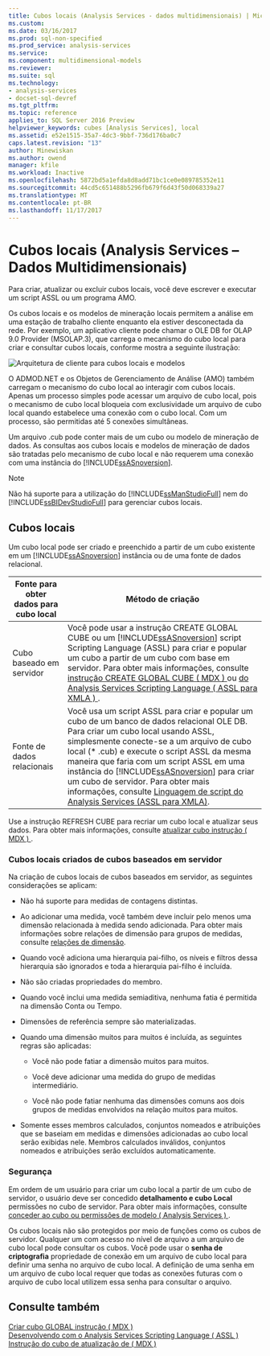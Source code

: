 ```yaml
---
title: Cubos locais (Analysis Services - dados multidimensionais) | Microsoft Docs
ms.custom: 
ms.date: 03/16/2017
ms.prod: sql-non-specified
ms.prod_service: analysis-services
ms.service: 
ms.component: multidimensional-models
ms.reviewer: 
ms.suite: sql
ms.technology:
- analysis-services
- docset-sql-devref
ms.tgt_pltfrm: 
ms.topic: reference
applies_to: SQL Server 2016 Preview
helpviewer_keywords: cubes [Analysis Services], local
ms.assetid: e52e1515-35a7-4dc3-9bbf-736d176ba0c7
caps.latest.revision: "13"
author: Minewiskan
ms.author: owend
manager: kfile
ms.workload: Inactive
ms.openlocfilehash: 5872bd5a1efda8d8add71bc1ce0e089785352e11
ms.sourcegitcommit: 44cd5c651488b5296fb679f6d43f50d068339a27
ms.translationtype: MT
ms.contentlocale: pt-BR
ms.lasthandoff: 11/17/2017
---
```

# <a name="local-cubes-analysis-services---multidimensional-data"></a>Cubos locais (Analysis Services – Dados Multidimensionais)
  Para criar, atualizar ou excluir cubos locais, você deve escrever e executar um script ASSL ou um programa AMO.  
  
 Os cubos locais e os modelos de mineração locais permitem a análise em uma estação de trabalho cliente enquanto ela estiver desconectada da rede. Por exemplo, um aplicativo cliente pode chamar o OLE DB for OLAP 9.0 Provider (MSOLAP.3), que carrega o mecanismo do cubo local para criar e consultar cubos locais, conforme mostra a seguinte ilustração:  
  
 ![Arquitetura de cliente para cubos locais e modelos](../../../analysis-services/multidimensional-models/olap-physical/media/as-localcubearch9.gif "arquitetura de cliente para cubos locais e modelos")  
  
 O ADMOD.NET e os Objetos de Gerenciamento de Análise (AMO) também carregam o mecanismo do cubo local ao interagir com cubos locais. Apenas um processo simples pode acessar um arquivo de cubo local, pois o mecanismo de cubo local bloqueia com exclusividade um arquivo de cubo local quando estabelece uma conexão com o cubo local. Com um processo, são permitidas até 5 conexões simultâneas.  
  
 Um arquivo .cub pode conter mais de um cubo ou modelo de mineração de dados. As consultas aos cubos locais e modelos de mineração de dados são tratadas pelo mecanismo de cubo local e não requerem uma conexão com uma instância do [!INCLUDE[ssASnoversion](../../../includes/ssasnoversion-md.md)].  
  
> [!NOTE]  
>  Não há suporte para a utilização do [!INCLUDE[ssManStudioFull](../../../includes/ssmanstudiofull-md.md)] nem do [!INCLUDE[ssBIDevStudioFull](../../../includes/ssbidevstudiofull-md.md)] para gerenciar cubos locais.  
  
## <a name="local-cubes"></a>Cubos locais  
 Um cubo local pode ser criado e preenchido a partir de um cubo existente em um [!INCLUDE[ssASnoversion](../../../includes/ssasnoversion-md.md)] instância ou de uma fonte de dados relacional.  
  
|Fonte para obter dados para cubo local|Método de criação|  
|------------------------------------|---------------------|  
|Cubo baseado em servidor|Você pode usar a instrução CREATE GLOBAL CUBE ou um [!INCLUDE[ssASnoversion](../../../includes/ssasnoversion-md.md)] script Scripting Language (ASSL) para criar e popular um cubo a partir de um cubo com base em servidor. Para obter mais informações, consulte [instrução CREATE GLOBAL CUBE &#40; MDX &#41; ](../../../mdx/mdx-data-definition-create-global-cube.md) ou [do Analysis Services Scripting Language &#40; ASSL para XMLA &#41; ](../../../analysis-services/scripting/analysis-services-scripting-language-assl-for-xmla.md).|  
|Fonte de dados relacionais|Você usa um script ASSL para criar e popular um cubo de um banco de dados relacional OLE DB. Para criar um cubo local usando ASSL, simplesmente conecte-se a um arquivo de cubo local (* .cub) e execute o script ASSL da mesma maneira que faria com um script ASSL em uma instância do [!INCLUDE[ssASnoversion](../../../includes/ssasnoversion-md.md)] para criar um cubo de servidor. Para obter mais informações, consulte [Linguagem de script do Analysis Services &#40;ASSL para XMLA&#41;](../../../analysis-services/scripting/analysis-services-scripting-language-assl-for-xmla.md).|  
  
 Use a instrução REFRESH CUBE para recriar um cubo local e atualizar seus dados. Para obter mais informações, consulte [atualizar cubo instrução &#40; MDX &#41; ](../../../mdx/mdx-data-definition-refresh-cube.md).  
  
### <a name="local-cubes-created-from-server-based-cubes"></a>Cubos locais criados de cubos baseados em servidor  
 Na criação de cubos locais de cubos baseados em servidor, as seguintes considerações se aplicam:  
  
-   Não há suporte para medidas de contagens distintas.  
  
-   Ao adicionar uma medida, você também deve incluir pelo menos uma dimensão relacionada à medida sendo adicionada. Para obter mais informações sobre relações de dimensão para grupos de medidas, consulte [relações de dimensão](../../../analysis-services/multidimensional-models-olap-logical-cube-objects/dimension-relationships.md).  
  
-   Quando você adiciona uma hierarquia pai-filho, os níveis e filtros dessa hierarquia são ignorados e toda a hierarquia pai-filho é incluída.  
  
-   Não são criadas propriedades do membro.  
  
-   Quando você inclui uma medida semiaditiva, nenhuma fatia é permitida na dimensão Conta ou Tempo.  
  
-   Dimensões de referência sempre são materializadas.  
  
-   Quando uma dimensão muitos para muitos é incluída, as seguintes regras são aplicadas:  
  
    -   Você não pode fatiar a dimensão muitos para muitos.  
  
    -   Você deve adicionar uma medida do grupo de medidas intermediário.  
  
    -   Você não pode fatiar nenhuma das dimensões comuns aos dois grupos de medidas envolvidos na relação muitos para muitos.  
  
-   Somente esses membros calculados, conjuntos nomeados e atribuições que se baseiam em medidas e dimensões adicionadas ao cubo local serão exibidas nele. Membros calculados inválidos, conjuntos nomeados e atribuições serão excluídos automaticamente.  
  
### <a name="security"></a>Segurança  
 Em ordem de um usuário para criar um cubo local a partir de um cubo de servidor, o usuário deve ser concedido **detalhamento e cubo Local** permissões no cubo de servidor. Para obter mais informações, consulte [conceder ao cubo ou permissões de modelo &#40; Analysis Services &#41; ](../../../analysis-services/multidimensional-models/grant-cube-or-model-permissions-analysis-services.md).  
  
 Os cubos locais não são protegidos por meio de funções como os cubos de servidor. Qualquer um com acesso no nível de arquivo a um arquivo de cubo local pode consultar os cubos. Você pode usar o **senha de criptografia** propriedade de conexão em um arquivo de cubo local para definir uma senha no arquivo de cubo local. A definição de uma senha em um arquivo de cubo local requer que todas as conexões futuras com o arquivo de cubo local utilizem essa senha para consultar o arquivo.  
  
## <a name="see-also"></a>Consulte também  
 [Criar cubo GLOBAL instrução &#40; MDX &#41;](../../../mdx/mdx-data-definition-create-global-cube.md)   
 [Desenvolvendo com o Analysis Services Scripting Language &#40; ASSL &#41;](../../../analysis-services/multidimensional-models/scripting-language-assl/developing-with-analysis-services-scripting-language-assl.md)   
 [Instrução do cubo de atualização de &#40; MDX &#41;](../../../mdx/mdx-data-definition-refresh-cube.md)  
  
  
